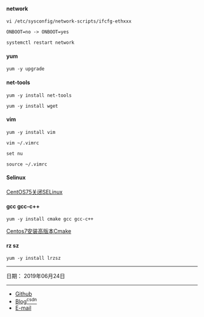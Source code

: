 #### network
```shell
vi /etc/sysconfig/network-scripts/ifcfg-ethxxx
```
```
ONBOOT=no -> ONBOOT=yes
```
```shell
systemctl restart network
```

#### yum
```shell
yum -y upgrade
```

#### net-tools
```shell
yum -y install net-tools
```
```shell
yum -y install wget
```

#### vim
```shell
yum -y install vim
```
```shell
vim ~/.vimrc
```
```
set nu
```
```shell
source ~/.vimrc
```

#### Selinux
[CentOS75关闭SELinux](01.CentOS75关闭SELinux.md)

#### gcc gcc-c++
```shell
yum -y install cmake gcc gcc-c++
```
[Centos7安装高版本Cmake](https://blog.csdn.net/jiang_xinxing/article/details/77945478)

#### rz sz
```shell
yum -y install lrzsz
```

-----

日期： 2019年06月24日

-----

- [Github](https://github.com/qwhai)
- [Blog<sup>csdn</sup>](https://qwhai.blog.csdn.net)
- [E-mail](return_zero0@163.com)
